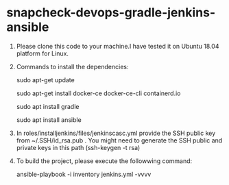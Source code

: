 # snapcheck-devops-gradle-jenkins-ansible
1. Please clone this code to your machine.I have tested it on  Ubuntu 18.04 platform for Linux.

2. Commands to install the dependencies:

    sudo apt-get update

    sudo apt-get install docker-ce docker-ce-cli containerd.io

    sudo apt install gradle

    sudo apt install ansible

3. In roles/installjenkins/files/jenkinscasc.yml provide the SSH public key from ~/.SSH/id_rsa.pub . You might need to generate the SSH public and private keys in this path (ssh-keygen -t rsa)

4. To build the project, please execute the followwing command:

    ansible-playbook -i inventory jenkins.yml -vvvv
